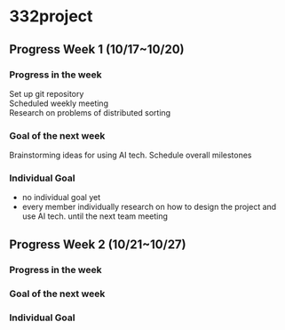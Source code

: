 # 332project

## Progress Week 1 (10/17~10/20) 

### Progress in the week 
Set up git repository \
Scheduled weekly meeting \
Research on problems of distributed sorting 

### Goal of the next week 
Brainstorming ideas for using AI tech. 
Schedule overall milestones 

### Individual Goal 
- no individual goal yet
- every member individually research on how to design the project and use AI tech. until the next team meeting  


## Progress Week 2 (10/21~10/27)

### Progress in the week 

### Goal of the next week 

### Individual Goal 

